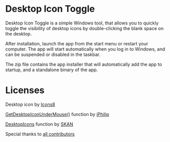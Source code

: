 # Desktop Icon Toggle

Desktop Icon Toggle is a simple Windows tool, that allows you to quickly toggle the visibility of desktop icons by double-clicking the blank space on the desktop.

After installation, launch the app from the start menu or restart your computer. The app will start automatically when you log in to Windows, and can be suspended or disabled in the taskbar.

The zip file contains the app installer that will automatically add the app to startup, and a standalone binary of the app.

# Licenses

Desktop icon by [Icons8](https://icons8.com/)

[GetDesktopIconUnderMouse()](https://www.autohotkey.com/boards/viewtopic.php?t=61497) function by [iPhilip](https://www.autohotkey.com/boards/memberlist.php?mode=viewprofile&u=155)

[DesktopIcons](https://www.autohotkey.com/boards/viewtopic.php?t=75890) function by [SKAN](https://www.autohotkey.com/boards/memberlist.php?mode=viewprofile&u=54)

Special thanks to [all contributors](https://github.com/hexandcube/desktop-icon-toggle/graphs/contributors)
